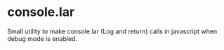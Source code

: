 # console.lar
Small utility to make console.lar (Log and return) calls in javascript when debug mode is enabled.
